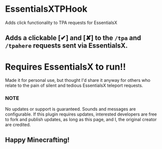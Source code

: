 # EssentialsXTPHook
Adds click functionality to TPA requests for EssentialsX

## Adds a clickable [✔] and [✘] to the `/tpa` and `/tpahere` requests sent via EssentialsX.

# Requires EssentialsX to run!!

Made it for personal use, but thought I'd share it anyway for others who relate to the pain of silent and tedious EssentialsX teleport requests. 

### NOTE
No updates or support is guaranteed. Sounds and messages are configurable. If this plugin requires updates, interested developers are free to fork and publish updates, as long as this page, and I, the original creator are credited.


## Happy Minecrafting!
